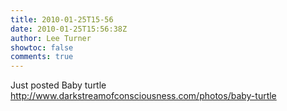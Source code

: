 ```yaml
---
title: 2010-01-25T15-56
date: 2010-01-25T15:56:38Z
author: Lee Turner
showtoc: false
comments: true
---
```


Just posted Baby turtle http://www.darkstreamofconsciousness.com/photos/baby-turtle

